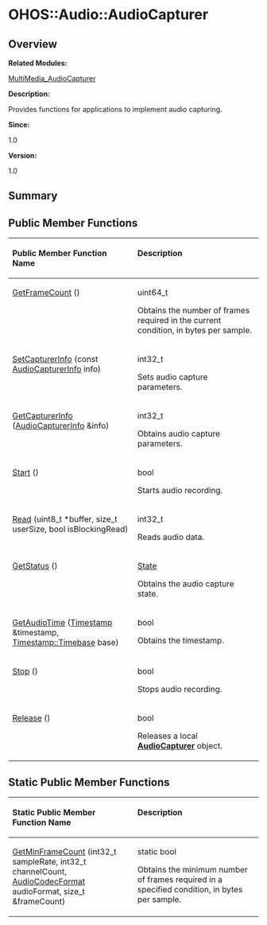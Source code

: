 # OHOS::Audio::AudioCapturer<a name="EN-US_TOPIC_0000001054718137"></a>

## **Overview**<a name="section1640871111093532"></a>

**Related Modules:**

[MultiMedia\_AudioCapturer](multimedia_audiocapturer.md)

**Description:**

Provides functions for applications to implement audio capturing. 

**Since:**

1.0

**Version:**

1.0

## **Summary**<a name="section2010061002093532"></a>

## Public Member Functions<a name="pub-methods"></a>

<a name="table390100090093532"></a>
<table><thead align="left"><tr id="row1594023007093532"><th class="cellrowborder" valign="top" width="50%" id="mcps1.1.3.1.1"><p id="p1088320394093532"><a name="p1088320394093532"></a><a name="p1088320394093532"></a>Public Member Function Name</p>
</th>
<th class="cellrowborder" valign="top" width="50%" id="mcps1.1.3.1.2"><p id="p1649320134093532"><a name="p1649320134093532"></a><a name="p1649320134093532"></a>Description</p>
</th>
</tr>
</thead>
<tbody><tr id="row1451840568093532"><td class="cellrowborder" valign="top" width="50%" headers="mcps1.1.3.1.1 "><p id="p1856972126093532"><a name="p1856972126093532"></a><a name="p1856972126093532"></a><a href="multimedia_audiocapturer.md#gaf603a793bb5e97f000b11f57fa944ce1">GetFrameCount</a> ()</p>
</td>
<td class="cellrowborder" valign="top" width="50%" headers="mcps1.1.3.1.2 "><p id="p1355784710093532"><a name="p1355784710093532"></a><a name="p1355784710093532"></a>uint64_t </p>
<p id="p287061157093532"><a name="p287061157093532"></a><a name="p287061157093532"></a>Obtains the number of frames required in the current condition, in bytes per sample. </p>
</td>
</tr>
<tr id="row435500575093532"><td class="cellrowborder" valign="top" width="50%" headers="mcps1.1.3.1.1 "><p id="p126025003093532"><a name="p126025003093532"></a><a name="p126025003093532"></a><a href="multimedia_audiocapturer.md#gae2cf055c840ece71e22cb64c98c68a19">SetCapturerInfo</a> (const <a href="ohos-audio-audiocapturerinfo.md">AudioCapturerInfo</a> info)</p>
</td>
<td class="cellrowborder" valign="top" width="50%" headers="mcps1.1.3.1.2 "><p id="p1465033936093532"><a name="p1465033936093532"></a><a name="p1465033936093532"></a>int32_t </p>
<p id="p248690569093532"><a name="p248690569093532"></a><a name="p248690569093532"></a>Sets audio capture parameters. </p>
</td>
</tr>
<tr id="row2019071026093532"><td class="cellrowborder" valign="top" width="50%" headers="mcps1.1.3.1.1 "><p id="p111654477093532"><a name="p111654477093532"></a><a name="p111654477093532"></a><a href="multimedia_audiocapturer.md#ga3921932035bfa99f7e7d8d0241344fca">GetCapturerInfo</a> (<a href="ohos-audio-audiocapturerinfo.md">AudioCapturerInfo</a> &amp;info)</p>
</td>
<td class="cellrowborder" valign="top" width="50%" headers="mcps1.1.3.1.2 "><p id="p781843846093532"><a name="p781843846093532"></a><a name="p781843846093532"></a>int32_t </p>
<p id="p508304369093532"><a name="p508304369093532"></a><a name="p508304369093532"></a>Obtains audio capture parameters. </p>
</td>
</tr>
<tr id="row1171447850093532"><td class="cellrowborder" valign="top" width="50%" headers="mcps1.1.3.1.1 "><p id="p613031383093532"><a name="p613031383093532"></a><a name="p613031383093532"></a><a href="multimedia_audiocapturer.md#gac3391374f9a180d84aa5bd19236743a1">Start</a> ()</p>
</td>
<td class="cellrowborder" valign="top" width="50%" headers="mcps1.1.3.1.2 "><p id="p756624617093532"><a name="p756624617093532"></a><a name="p756624617093532"></a>bool </p>
<p id="p1531710869093532"><a name="p1531710869093532"></a><a name="p1531710869093532"></a>Starts audio recording. </p>
</td>
</tr>
<tr id="row966355974093532"><td class="cellrowborder" valign="top" width="50%" headers="mcps1.1.3.1.1 "><p id="p1746537899093532"><a name="p1746537899093532"></a><a name="p1746537899093532"></a><a href="multimedia_audiocapturer.md#ga75bccf0f21f7d9adc5e580f40abfc7d2">Read</a> (uint8_t *buffer, size_t userSize, bool isBlockingRead)</p>
</td>
<td class="cellrowborder" valign="top" width="50%" headers="mcps1.1.3.1.2 "><p id="p594324914093532"><a name="p594324914093532"></a><a name="p594324914093532"></a>int32_t </p>
<p id="p915257357093532"><a name="p915257357093532"></a><a name="p915257357093532"></a>Reads audio data. </p>
</td>
</tr>
<tr id="row331783573093532"><td class="cellrowborder" valign="top" width="50%" headers="mcps1.1.3.1.1 "><p id="p45328072093532"><a name="p45328072093532"></a><a name="p45328072093532"></a><a href="multimedia_audiocapturer.md#gaf022f9b98b1776799e86b689f7544a5e">GetStatus</a> ()</p>
</td>
<td class="cellrowborder" valign="top" width="50%" headers="mcps1.1.3.1.2 "><p id="p1890526844093532"><a name="p1890526844093532"></a><a name="p1890526844093532"></a><a href="multimedia_audiocapturer.md#ga3d8d6798a2346e57e241d16da673d508">State</a> </p>
<p id="p415683920093532"><a name="p415683920093532"></a><a name="p415683920093532"></a>Obtains the audio capture state. </p>
</td>
</tr>
<tr id="row2063312818093532"><td class="cellrowborder" valign="top" width="50%" headers="mcps1.1.3.1.1 "><p id="p1493778380093532"><a name="p1493778380093532"></a><a name="p1493778380093532"></a><a href="multimedia_audiocapturer.md#gae24a95aeba747852373ef408bb9bab12">GetAudioTime</a> (<a href="ohos-audio-timestamp.md">Timestamp</a> &amp;timestamp, <a href="multimedia_audiocapturer.md#gacdafb362a7da91799fa96163bca2a619">Timestamp::Timebase</a> base)</p>
</td>
<td class="cellrowborder" valign="top" width="50%" headers="mcps1.1.3.1.2 "><p id="p1974217739093532"><a name="p1974217739093532"></a><a name="p1974217739093532"></a>bool </p>
<p id="p1518237424093532"><a name="p1518237424093532"></a><a name="p1518237424093532"></a>Obtains the timestamp. </p>
</td>
</tr>
<tr id="row1246851032093532"><td class="cellrowborder" valign="top" width="50%" headers="mcps1.1.3.1.1 "><p id="p697776535093532"><a name="p697776535093532"></a><a name="p697776535093532"></a><a href="multimedia_audiocapturer.md#ga498a8a4d0a2c09418944eab7728bdc7b">Stop</a> ()</p>
</td>
<td class="cellrowborder" valign="top" width="50%" headers="mcps1.1.3.1.2 "><p id="p81767798093532"><a name="p81767798093532"></a><a name="p81767798093532"></a>bool </p>
<p id="p1633089292093532"><a name="p1633089292093532"></a><a name="p1633089292093532"></a>Stops audio recording. </p>
</td>
</tr>
<tr id="row1376430365093532"><td class="cellrowborder" valign="top" width="50%" headers="mcps1.1.3.1.1 "><p id="p1999831239093532"><a name="p1999831239093532"></a><a name="p1999831239093532"></a><a href="multimedia_audiocapturer.md#gad68b60d6ca82d096cbfa0f4205f2ae9e">Release</a> ()</p>
</td>
<td class="cellrowborder" valign="top" width="50%" headers="mcps1.1.3.1.2 "><p id="p1782303644093532"><a name="p1782303644093532"></a><a name="p1782303644093532"></a>bool </p>
<p id="p1204076104093532"><a name="p1204076104093532"></a><a name="p1204076104093532"></a>Releases a local <strong id="b1377757873093532"><a name="b1377757873093532"></a><a name="b1377757873093532"></a><a href="ohos-audio-audiocapturer.md">AudioCapturer</a></strong> object. </p>
</td>
</tr>
</tbody>
</table>

## Static Public Member Functions<a name="pub-static-methods"></a>

<a name="table488239525093532"></a>
<table><thead align="left"><tr id="row1168708634093532"><th class="cellrowborder" valign="top" width="50%" id="mcps1.1.3.1.1"><p id="p1503500001093532"><a name="p1503500001093532"></a><a name="p1503500001093532"></a>Static Public Member Function Name</p>
</th>
<th class="cellrowborder" valign="top" width="50%" id="mcps1.1.3.1.2"><p id="p2019443720093532"><a name="p2019443720093532"></a><a name="p2019443720093532"></a>Description</p>
</th>
</tr>
</thead>
<tbody><tr id="row1717388323093532"><td class="cellrowborder" valign="top" width="50%" headers="mcps1.1.3.1.1 "><p id="p785451538093532"><a name="p785451538093532"></a><a name="p785451538093532"></a><a href="multimedia_audiocapturer.md#gac3f12dec86f94438758ba1a6ff6ed7da">GetMinFrameCount</a> (int32_t sampleRate, int32_t channelCount, <a href="multimedia_mediacommon.md#gaa4ea6f314644ed287e0704be26c768b7">AudioCodecFormat</a> audioFormat, size_t &amp;frameCount)</p>
</td>
<td class="cellrowborder" valign="top" width="50%" headers="mcps1.1.3.1.2 "><p id="p1106275006093532"><a name="p1106275006093532"></a><a name="p1106275006093532"></a>static bool </p>
<p id="p26217740093532"><a name="p26217740093532"></a><a name="p26217740093532"></a>Obtains the minimum number of frames required in a specified condition, in bytes per sample. </p>
</td>
</tr>
</tbody>
</table>

